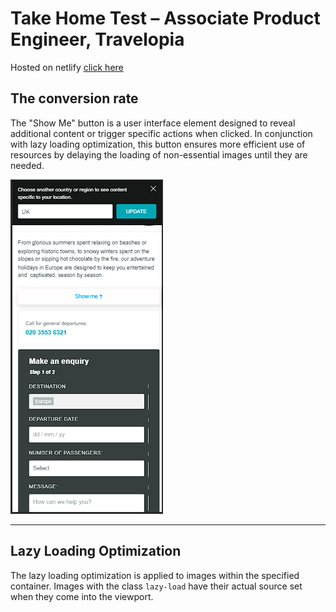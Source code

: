 # Take Home Test – Associate Product Engineer, Travelopia

Hosted on netlify [click here](https://takehometestbunalinsahani.netlify.app/)

## The conversion rate

The "Show Me" button is a user interface element designed to reveal additional content or trigger specific actions when clicked. In conjunction with lazy loading optimization, this button ensures more efficient use of resources by delaying the loading of non-essential images until they are needed.

![1704790982946](image/README/1704790982946.png)

---


## Lazy Loading Optimization

The lazy loading optimization is applied to images within the specified container. Images with the class `lazy-load` have their actual source set when they come into the viewport.
